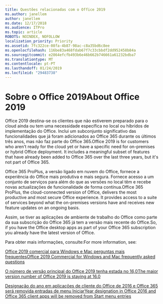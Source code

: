 ```yaml
---
title: Questões relacionadas com o Office 2019
ms.author: janellem
author: janellem
ms.date: 12/17/2018
ms.audience: ITPro
ms.topic: article
ROBOTS: NOINDEX, NOFOLLOW
localization_priority: Priority
ms.assetid: 7fc322ce-08fa-4b87-98ac-c8a35bd6c8ee
ms.openlocfilehash: 116be83a468fdab67f7c33cbbdf2dd952458b84a
ms.sourcegitcommit: e2864efcfb493b6e46b662b746661a61232bdba7
ms.translationtype: MT
ms.contentlocale: pt-PT
ms.lasthandoff: 01/24/2019
ms.locfileid: "29483738"
---
```

# <a name="about-office-2019"></a><span data-ttu-id="8e7d1-102">Sobre o Office 2019</span><span class="sxs-lookup"><span data-stu-id="8e7d1-102">About Office 2019</span></span>

<span data-ttu-id="8e7d1-p101">Office 2019 destina-se os clientes que não estiverem preparado para o cloud ainda ou tem uma necessidade específica no local ou híbridos de implementação do Office. Inclui um subconjunto significativo das funcionalidades que já foram adicionados ao Office 365 durante os últimos três anos, mas não faz parte do Office 365.</span><span class="sxs-lookup"><span data-stu-id="8e7d1-p101">Office 2019 is for customers who aren't ready for the cloud yet or have a specific need for on-premises or hybrid Office deployment. It includes a meaningful subset of features that have already been added to Office 365 over the last three years, but it's not part of Office 365.</span></span>
  
<span data-ttu-id="8e7d1-p102">Office 365 ProPlus, a versão ligado em nuvem do Office, fornece a experiência do Office mais produtiva e mais segura. Fornece acesso a um conjunto de serviços para além do que as versões no local têm e recebe novas actualizações de funcionalidade de forma contínua.</span><span class="sxs-lookup"><span data-stu-id="8e7d1-p102">Office 365 ProPlus, the cloud-connected version of Office, delivers the most productive and most secure Office experience. It provides access to a suite of services beyond what the on-premises versions have and receives new feature updates on an ongoing basis.</span></span>
  
<span data-ttu-id="8e7d1-107">Assim, se tiver as aplicações de ambiente de trabalho do Office como parte da sua subscrição do Office 365 já tem a versão mais recente do Office.</span><span class="sxs-lookup"><span data-stu-id="8e7d1-107">So, if you have the Office desktop apps as part of your Office 365 subscription you already have the latest version of Office.</span></span>
  
<span data-ttu-id="8e7d1-108">Para obter mais informações, consulte:</span><span class="sxs-lookup"><span data-stu-id="8e7d1-108">For more information, see:</span></span>
  
[<span data-ttu-id="8e7d1-109">Office 2019 comercial para Windows e Mac perguntas mais frequentes</span><span class="sxs-lookup"><span data-stu-id="8e7d1-109">Office 2019 Commercial for Windows and Mac frequently asked questions</span></span>](https://support.microsoft.com/help/4133312)
  
[<span data-ttu-id="8e7d1-110">O número de versão principal do Office 2019 tenha estada no 16,0</span><span class="sxs-lookup"><span data-stu-id="8e7d1-110">The major version number of Office 2019 is staying at 16.0</span></span>](https://docs.microsoft.com/deployoffice/office2019/overview)
  
[<span data-ttu-id="8e7d1-111">Designação do ano em aplicações de cliente do Office de 2016 e Office 365 será removida entradas de menu Iniciar</span><span class="sxs-lookup"><span data-stu-id="8e7d1-111">Year designation in Office 2016 and Office 365 client apps will be removed from Start menu entries</span></span>](https://support.office.com/article/8fe5e052-76d2-49de-af30-2e84ed3da907.aspx)
  

